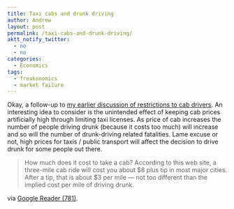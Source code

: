 ```yaml
---
title: Taxi cabs and drunk driving
author: Andrew
layout: post
permalink: /taxi-cabs-and-drunk-driving/
aktt_notify_twitter:
  - no
  - no
categories:
  - Economics
tags:
  - freakonomics
  - market failure
---
```

Okay, a follow-up to [my earlier discussion of restrictions to cab drivers][1]. An interesting idea to consider is the unintended effect of keeping cab prices artificially high through limiting taxi licenses. As price of cab increases the number of people driving drunk (because it costs too much) will increase and so will the number of drunk-driving related fatalities. Lame excuse or not, high prices for taxis / public transport will affect the decision to drive drunk for some people out there.

> How much does it cost to take a cab? According to this web site, a three-mile cab ride will cost you about $8 plus tip in most major cities. After a tip, that is about $3 per mile — not too different than the implied cost per mile of driving drunk.

via [Google Reader (781)][2].

 [1]: http://www.andrewdyck.com/when-giving-a-friend-a-ride-to-work-is-illegal/
 [2]: http://www.google.com/reader/view/#stream/feed%2Fhttp%3A%2F%2Ffeeds2.feedburner.com%2Fenv-econ